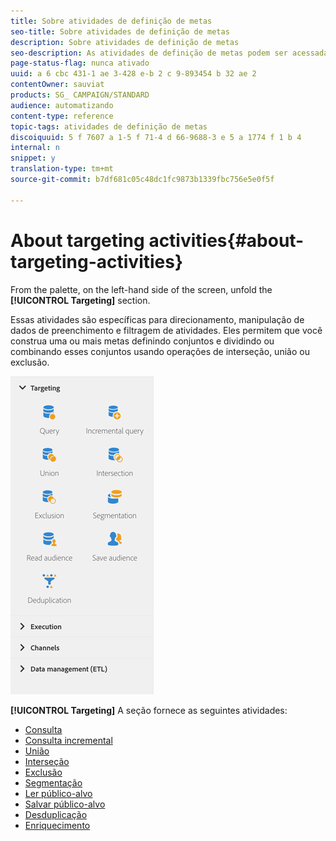 ```yaml
---
title: Sobre atividades de definição de metas
seo-title: Sobre atividades de definição de metas
description: Sobre atividades de definição de metas
seo-description: As atividades de definição de metas podem ser acessadas no lado esquerdo da tela.
page-status-flag: nunca ativado
uuid: a 6 cbc 431-1 ae 3-428 e-b 2 c 9-893454 b 32 ae 2
contentOwner: sauviat
products: SG_ CAMPAIGN/STANDARD
audience: automatizando
content-type: reference
topic-tags: atividades de definição de metas
discoiquuid: 5 f 7607 a 1-5 f 71-4 d 66-9688-3 e 5 a 1774 f 1 b 4
internal: n
snippet: y
translation-type: tm+mt
source-git-commit: b7df681c05c48dc1fc9873b1339fbc756e5e0f5f

---
```



# About targeting activities{#about-targeting-activities}

From the palette, on the left-hand side of the screen, unfold the **[!UICONTROL Targeting]** section.

Essas atividades são específicas para direcionamento, manipulação de dados de preenchimento e filtragem de atividades. Eles permitem que você construa uma ou mais metas definindo conjuntos e dividindo ou combinando esses conjuntos usando operações de interseção, união ou exclusão.

![](assets/wkf_targeting_activities.png)

**[!UICONTROL Targeting]** A seção fornece as seguintes atividades:

* [Consulta](../../automating/using/query.md)
* [Consulta incremental](../../automating/using/incremental-query.md)
* [União](../../automating/using/union.md)
* [Interseção](../../automating/using/intersection.md)
* [Exclusão](../../automating/using/exclusion.md)
* [Segmentação](../../automating/using/segmentation.md)
* [Ler público-alvo](../../automating/using/read-audience.md)
* [Salvar público-alvo](../../automating/using/save-audience.md)
* [Desduplicação](../../automating/using/deduplication.md)
* [Enriquecimento](../../automating/using/enrichment.md)


